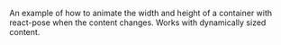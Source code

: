 An example of how to animate the width and height of a container with react-pose when the content changes. Works with dynamically sized content.